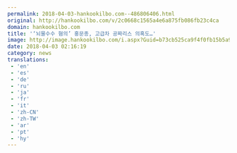 ```yaml
---
permalink: 2018-04-03-hankookilbo.com--486806406.html
original: http://hankookilbo.com/v/2c0668c1565a4e6a875fb086fb23c4ca
domain: hankookilbo.com
title: '‘뇌물수수 혐의’ 홍문종, 고급차 공짜리스 의혹도…'
image: http://image.hankookilbo.com/i.aspx?Guid=b73cb525ca9f4f0fb15b5a9da2dd3736&Month=201804&size=980
date: 2018-04-03 02:16:19
category: news
translations: 
 - 'en'
 - 'es'
 - 'de'
 - 'ru'
 - 'ja'
 - 'fr'
 - 'it'
 - 'zh-CN'
 - 'zh-TW'
 - 'ar'
 - 'pt'
 - 'hy'
---
```



